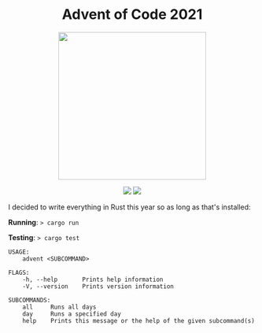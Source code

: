 <h1 align="center">Advent of Code 2021</h1>
<p align="center">
 <img src="https://media.giphy.com/media/Rcmyx7NfyNhSM/giphy.gif" width="300px">
</p>
<p align="center">
    <img src="https://img.shields.io/badge/Stars%20⭐-18-yellow">
    <img src="https://img.shields.io/badge/Days%20Completed-9-green">
</p>

I decided to write everything in Rust this year so as long as that's installed:

**Running**: `> cargo run`

**Testing**: `> cargo test`

```
USAGE:
    advent <SUBCOMMAND>

FLAGS:
    -h, --help       Prints help information
    -V, --version    Prints version information

SUBCOMMANDS:
    all     Runs all days
    day     Runs a specified day
    help    Prints this message or the help of the given subcommand(s)
```
